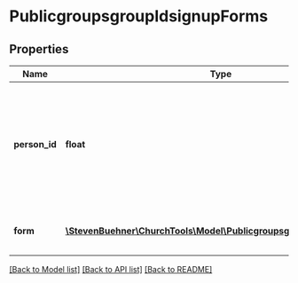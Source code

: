 # PublicgroupsgroupIdsignupForms

## Properties
Name | Type | Description | Notes
------------ | ------------- | ------------- | -------------
**person_id** | **float** | The person ID the current form applies to. Can be empty if a single new user is about to sign up. | [optional] 
**form** | [**\StevenBuehner\ChurchTools\Model\PublicgroupsgroupIdsignupForm[]**](PublicgroupsgroupIdsignupForm.md) | The form data for the current person. | 

[[Back to Model list]](../../README.md#documentation-for-models) [[Back to API list]](../../README.md#documentation-for-api-endpoints) [[Back to README]](../../README.md)

